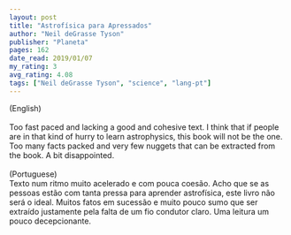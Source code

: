 ```yaml
---
layout: post
title: "Astrofísica para Apressados"
author: "Neil deGrasse Tyson"
publisher: "Planeta"
pages: 162
date_read: 2019/01/07
my_rating: 3
avg_rating: 4.08
tags: ["Neil deGrasse Tyson", "science", "lang-pt"]
---
```


(English)<br/><br/>Too fast paced and lacking a good and cohesive text. I think that if people are in that kind of hurry to learn astrophysics, this book will not be the one. Too many facts packed and very few nuggets that can be extracted from the book. A bit disappointed. <br/><br/>(Portuguese)<br/>Texto num ritmo muito acelerado e com pouca coesão. Acho que se as pessoas estão com tanta pressa para aprender astrofísica, este livro não será o ideal. Muitos fatos em sucessão e muito pouco sumo que ser extraído justamente pela falta de um fio condutor claro. Uma leitura um pouco decepcionante.

